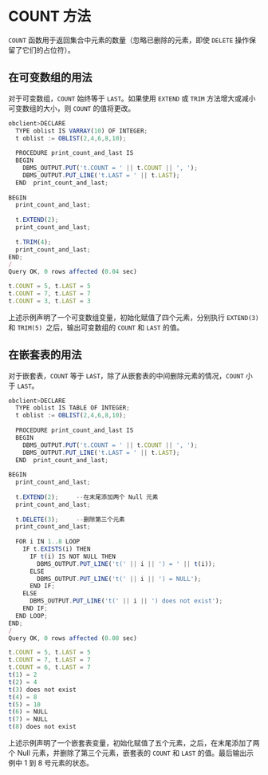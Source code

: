 COUNT 方法 
=============================

`COUNT` 函数用于返回集合中元素的数量（忽略已删除的元素，即使 `DELETE` 操作保留了它们的占位符）。

在可变数组的用法 
-----------------

对于可变数组，`COUNT` 始终等于 `LAST`。如果使用 `EXTEND` 或 `TRIM` 方法增大或减小可变数组的大小，则 `COUNT` 的值将更改。

```javascript
obclient>DECLARE
  TYPE oblist IS VARRAY(10) OF INTEGER;
  t oblist := OBLIST(2,4,6,8,10);
 
  PROCEDURE print_count_and_last IS
  BEGIN
    DBMS_OUTPUT.PUT('t.COUNT = ' || t.COUNT || ', ');
    DBMS_OUTPUT.PUT_LINE('t.LAST = ' || t.LAST);
  END  print_count_and_last;
 
BEGIN
  print_count_and_last;
 
  t.EXTEND(2);
  print_count_and_last;
 
  t.TRIM(4);
  print_count_and_last;
END;
/
Query OK, 0 rows affected (0.04 sec)

t.COUNT = 5, t.LAST = 5
t.COUNT = 7, t.LAST = 7
t.COUNT = 3, t.LAST = 3
```



上述示例声明了一个可变数组变量，初始化赋值了四个元素，分别执行 `EXTEND(3)` 和 `TRIM(5) `之后，输出可变数组的 `COUNT` 和 `LAST` 的值。

在嵌套表的用法 
----------------

对于嵌套表，`COUNT` 等于 `LAST`，除了从嵌套表的中间删除元素的情况，`COUNT` 小于 `LAST`。

```javascript
obclient>DECLARE
  TYPE oblist IS TABLE OF INTEGER;
  t oblist := OBLIST(2,4,6,8,10);
 
  PROCEDURE print_count_and_last IS
  BEGIN
    DBMS_OUTPUT.PUT('t.COUNT = ' || t.COUNT || ', ');
    DBMS_OUTPUT.PUT_LINE('t.LAST = ' || t.LAST);
  END  print_count_and_last;
 
BEGIN
  print_count_and_last;
 
  t.EXTEND(2);     --在末尾添加两个 Null 元素
  print_count_and_last;
 
  t.DELETE(3);     --删除第三个元素
  print_count_and_last;
  
  FOR i IN 1..8 LOOP
    IF t.EXISTS(i) THEN
      IF t(i) IS NOT NULL THEN
        DBMS_OUTPUT.PUT_LINE('t(' || i || ') = ' || t(i));
      ELSE
        DBMS_OUTPUT.PUT_LINE('t(' || i || ') = NULL');
      END IF;
    ELSE
      DBMS_OUTPUT.PUT_LINE('t(' || i || ') does not exist');
    END IF;
  END LOOP;
END;
/
Query OK, 0 rows affected (0.08 sec)

t.COUNT = 5, t.LAST = 5
t.COUNT = 7, t.LAST = 7
t.COUNT = 6, t.LAST = 7
t(1) = 2
t(2) = 4
t(3) does not exist
t(4) = 8
t(5) = 10
t(6) = NULL
t(7) = NULL
t(8) does not exist
```



上述示例声明了一个嵌套表变量，初始化赋值了五个元素，之后，在末尾添加了两个 Null 元素，并删除了第三个元素，嵌套表的 `COUNT` 和 `LAST` 的值。最后输出示例中 1 到 8 号元素的状态。
